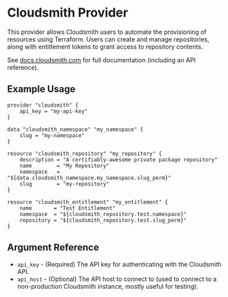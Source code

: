 # Cloudsmith Provider

This provider allows Cloudsmith users to automate the provisioning of resources using Terraform. Users can create and manage repositories, along with entitlement tokens to grant access to repository contents.

See [docs.cloudsmith.com](https://docs.cloudsmith.com/) for full documentation (including an API reference).

## Example Usage

```hcl
provider "cloudsmith" {
    api_key = "my-api-key"
}

data "cloudsmith_namespace" "my_namespace" {
    slug = "my-namespace"
}

resource "cloudsmith_repository" "my_repository" {
    description = "A certifiably-awesome private package repository"
    name        = "My Repository"
    namespace   = "${data.cloudsmith_namespace.my_namespace.slug_perm}"
    slug        = "my-repository"
}

resource "cloudsmith_entitlement" "my_entitlement" {
    name       = "Test Entitlement"
    namespace  = "${cloudsmith_repository.test.namespace}"
    repository = "${cloudsmith_repository.test.slug_perm}"
}
```

## Argument Reference

* `api_key` - (Required) The API key for authenticating with the Cloudsmith API.
* `api_host` - (Optional) The API host to connect to (used to connect to a non-production Cloudsmith instance, mostly useful for testing).
